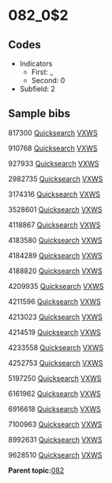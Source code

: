 # 082\_0$2

## Codes

-   Indicators
    -   First: \_
    -   Second: 0
-   Subfield: 2

## Sample bibs

817300 [Quicksearch](https://search.library.yale.edu/catalog/817300) [VXWS](http://prodorbis.library.yale.edu:7014/vxws/GetHoldingsService?bibId=817300)

910768 [Quicksearch](https://search.library.yale.edu/catalog/910768) [VXWS](http://prodorbis.library.yale.edu:7014/vxws/GetHoldingsService?bibId=910768)

927933 [Quicksearch](https://search.library.yale.edu/catalog/927933) [VXWS](http://prodorbis.library.yale.edu:7014/vxws/GetHoldingsService?bibId=927933)

2982735 [Quicksearch](https://search.library.yale.edu/catalog/2982735) [VXWS](http://prodorbis.library.yale.edu:7014/vxws/GetHoldingsService?bibId=2982735)

3174316 [Quicksearch](https://search.library.yale.edu/catalog/3174316) [VXWS](http://prodorbis.library.yale.edu:7014/vxws/GetHoldingsService?bibId=3174316)

3528601 [Quicksearch](https://search.library.yale.edu/catalog/3528601) [VXWS](http://prodorbis.library.yale.edu:7014/vxws/GetHoldingsService?bibId=3528601)

4118867 [Quicksearch](https://search.library.yale.edu/catalog/4118867) [VXWS](http://prodorbis.library.yale.edu:7014/vxws/GetHoldingsService?bibId=4118867)

4183580 [Quicksearch](https://search.library.yale.edu/catalog/4183580) [VXWS](http://prodorbis.library.yale.edu:7014/vxws/GetHoldingsService?bibId=4183580)

4184289 [Quicksearch](https://search.library.yale.edu/catalog/4184289) [VXWS](http://prodorbis.library.yale.edu:7014/vxws/GetHoldingsService?bibId=4184289)

4188820 [Quicksearch](https://search.library.yale.edu/catalog/4188820) [VXWS](http://prodorbis.library.yale.edu:7014/vxws/GetHoldingsService?bibId=4188820)

4209935 [Quicksearch](https://search.library.yale.edu/catalog/4209935) [VXWS](http://prodorbis.library.yale.edu:7014/vxws/GetHoldingsService?bibId=4209935)

4211596 [Quicksearch](https://search.library.yale.edu/catalog/4211596) [VXWS](http://prodorbis.library.yale.edu:7014/vxws/GetHoldingsService?bibId=4211596)

4213023 [Quicksearch](https://search.library.yale.edu/catalog/4213023) [VXWS](http://prodorbis.library.yale.edu:7014/vxws/GetHoldingsService?bibId=4213023)

4214519 [Quicksearch](https://search.library.yale.edu/catalog/4214519) [VXWS](http://prodorbis.library.yale.edu:7014/vxws/GetHoldingsService?bibId=4214519)

4233558 [Quicksearch](https://search.library.yale.edu/catalog/4233558) [VXWS](http://prodorbis.library.yale.edu:7014/vxws/GetHoldingsService?bibId=4233558)

4252753 [Quicksearch](https://search.library.yale.edu/catalog/4252753) [VXWS](http://prodorbis.library.yale.edu:7014/vxws/GetHoldingsService?bibId=4252753)

5197250 [Quicksearch](https://search.library.yale.edu/catalog/5197250) [VXWS](http://prodorbis.library.yale.edu:7014/vxws/GetHoldingsService?bibId=5197250)

6161962 [Quicksearch](https://search.library.yale.edu/catalog/6161962) [VXWS](http://prodorbis.library.yale.edu:7014/vxws/GetHoldingsService?bibId=6161962)

6916618 [Quicksearch](https://search.library.yale.edu/catalog/6916618) [VXWS](http://prodorbis.library.yale.edu:7014/vxws/GetHoldingsService?bibId=6916618)

7100963 [Quicksearch](https://search.library.yale.edu/catalog/7100963) [VXWS](http://prodorbis.library.yale.edu:7014/vxws/GetHoldingsService?bibId=7100963)

8992631 [Quicksearch](https://search.library.yale.edu/catalog/8992631) [VXWS](http://prodorbis.library.yale.edu:7014/vxws/GetHoldingsService?bibId=8992631)

9628510 [Quicksearch](https://search.library.yale.edu/catalog/9628510) [VXWS](http://prodorbis.library.yale.edu:7014/vxws/GetHoldingsService?bibId=9628510)

**Parent topic:**[082](../../tags/082/082.md)

